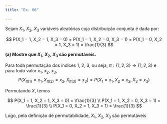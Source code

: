 ```yaml
---
title: "Ex. 06"

---
```


Sejam $X_1$, $X_2$, $X_3$ variáveis aleatórias cuja distribuição conjunta é dada por:

$$
P(X_1 = 1, X_2 = 1, X_3 = 0) = P(X_1 = 1, X_2 = 0, X_3 = 1) = P(X_1 = 0, X_2 = 1, X_3 = 1) = \frac{1}{3}
$$

__(a) Mostre que $X_1$, $X_2$, $X_3$ são permutáveis.__

Para toda permutação dos índices 1, 2, 3, ou seja, $\pi : \{1, 2, 3\} \rightarrow \{1, 2, 3\}$ e para todo valor $x_1$, $x_2$, $x_3$, 
$$
P(X_{\pi(1)} = x_1, X_{\pi(2)} = x_2, X_{\pi(3)} = x_3) = P(X_1 = x_1, X_2 = x_2, X_3 = x_3)
$$

Permutando $X$, temos

$$
P(X_1 = 1, X_2 = 1, X_3 = 0) = \frac{1}{3} \\
P(X_1 = 1, X_2 = 0, X_3 = 1) = \frac{1}{3} \\
P(X_1 = 0, X_2 = 1, X_3 = 1) = \frac{1}{3}
$$

Logo, pela definição de permutabilidade, $X_1$, $X_2$, $X_3$ são permutáveis
